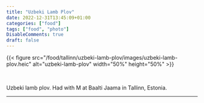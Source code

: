 ```yaml
---
title: "Uzbeki Lamb Plov"
date: 2022-12-31T13:45:09+01:00
categories: ["food"]
tags: ["food", "photo"]
DisableComments: true
draft: false
---
```


{{< figure src="/food/tallinn/uzbeki-lamb-plov/images/uzbeki-lamb-plov.heic" alt="uzbeki-lamb-plov" width="50%" height="50%" >}}

<br>

Uzbeki lamb plov. Had with M at Baalti Jaama in Tallinn, Estonia.

---